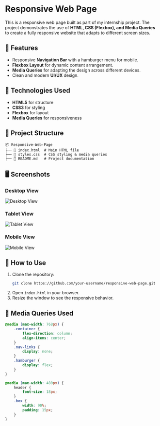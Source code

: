 # Responsive Web Page

This is a responsive web page built as part of my internship project. The project demonstrates the use of **HTML, CSS (Flexbox), and Media Queries** to create a fully responsive website that adapts to different screen sizes.

## 📌 Features
- Responsive **Navigation Bar** with a hamburger menu for mobile.
- **Flexbox Layout** for dynamic content arrangement.
- **Media Queries** for adapting the design across different devices.
- Clean and modern **UI/UX** design.

## 🚀 Technologies Used
- **HTML5** for structure
- **CSS3** for styling
- **Flexbox** for layout
- **Media Queries** for responsiveness

## 📂 Project Structure
```
📦 Responsive-Web-Page
├── 📜 index.html  # Main HTML file
├── 📜 styles.css  # CSS styling & media queries
├── 📜 README.md   # Project documentation
```

## 🖥️ Screenshots
### Desktop View
![Desktop View](link-to-desktop-screenshot)

### Tablet View
![Tablet View](link-to-tablet-screenshot)

### Mobile View
![Mobile View](link-to-mobile-screenshot)

## 📖 How to Use
1. Clone the repository:
   ```bash
   git clone https://github.com/your-username/responsive-web-page.git
   ```
2. Open `index.html` in your browser.
3. Resize the window to see the responsive behavior.

## 📜 Media Queries Used
```css
@media (max-width: 768px) {
    .container {
        flex-direction: column;
        align-items: center;
    }
    .nav-links {
        display: none;
    }
    .hamburger {
        display: flex;
    }
}

@media (max-width: 480px) {
    header {
        font-size: 18px;
    }
    .box {
        width: 90%;
        padding: 15px;
    }
}
```


